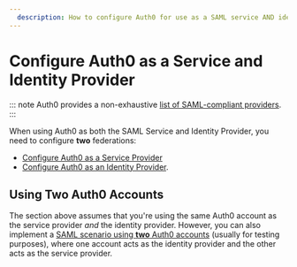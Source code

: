 ```yaml
---
  description: How to configure Auth0 for use as a SAML service AND identity provider
---
```


# Configure Auth0 as a Service and Identity Provider

::: note
Auth0 provides a non-exhaustive [list of SAML-compliant providers](/samlp-providers).
:::

When using Auth0 as both the SAML Service and Identity Provider, you need to configure **two** federations:

* [Configure Auth0 as a Service Provider](/protocols/saml/saml-configuration/auth0-as-identity-provider)
* [Configure Auth0 as an Identity Provider](/protocols/saml/saml-configuration/auth0-as-service-provider).

## Using Two Auth0 Accounts

The section above assumes that you're using the same Auth0 account as the service provider *and* the identity provider. However, you can also implement a [SAML scenario using **two** Auth0 accounts](/samlsso-auth0-to-auth0) (usually for testing purposes), where one account acts as the identity provider and the other acts as the service provider.
